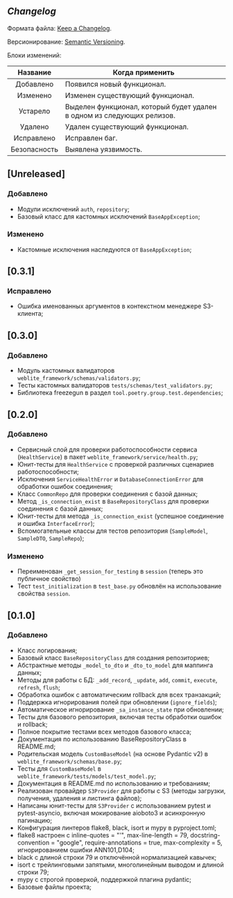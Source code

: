 ## _Changelog_

Формата файла: [Keep a Changelog](https://keepachangelog.com/ru/1.0.0/).

Версионирование: [Semantic Versioning](https://semver.org/lang/ru/).

Блоки изменений:

|   Название   | Когда применить                                                        |
|:------------:|------------------------------------------------------------------------|
|  Добавлено   | Появился новый функционал.                                             |
|   Изменено   | Изменен существующий функционал.                                       |
|   Устарело   | Выделен функционал, который будет удален в одном из следующих релизов. |
|   Удалено    | Удален существующий функционал.                                        |
|  Исправлено  | Исправлен баг.                                                         |
| Безопасность | Выявлена уязвимость.                                                   |

## [Unreleased]

### Добавлено
- Модули исключений `auth`, `repository`;
- Базовый класс для кастомных исключений `BaseAppException`;

### Изменено
- Кастомные исключения наследуются от `BaseAppException`;


## [0.3.1]

### Исправлено
- Ошибка именованных аргументов в контекстном менеджере S3-клиента;

## [0.3.0]

### Добавлено
- Модуль кастомных валидаторов `weblite_framework/schemas/validators.py`; 
- Тесты кастомных валидаторов `tests/schemas/test_validators.py`;
- Библиотека freezegun в раздел `tool.poetry.group.test.dependencies`;

## [0.2.0]

### Добавлено
- Сервисный слой для проверки работоспособности сервиса (`HealthService`) в пакет `weblite_framework/service/health.py`;
- Юнит-тесты для `HealthService` с проверкой различных сценариев работоспособности;
- Исключения `ServiceHealthError` и `DatabaseConnectionError` для обработки ошибок соединения;
- Класс `CommonRepo` для проверки соединения с базой данных;
- Метод `_is_connection_exist` в `BaseRepositoryClass` для проверки соединения с базой данных;
- Юнит-тесты для метода `_is_connection_exist` (успешное соединение и ошибка `InterfaceError`);
- Вспомогательные классы для тестов репозитория (`SampleModel`, `SampleDTO`, `SampleRepo`);

### Изменено
- Переименован `_get_session_for_testing` в `session` (теперь это публичное свойство)
- Тест `test_initialization` в `test_base.py` обновлён на использование свойства `session`.

## [0.1.0]

### Добавлено

- Класс логирования;
- Базовый класс `BaseRepositoryClass` для создания репозиториев;
- Абстрактные методы `_model_to_dto` и `_dto_to_model` для маппинга данных;
- Методы для работы с БД: `_add_record`, `_update`, `add`, `commit`, `execute`, `refresh`, `flush`;
- Обработка ошибок с автоматическим rollback для всех транзакций;
- Поддержка игнорирования полей при обновлении (`ignore_fields`);
- Автоматическое игнорирование `_sa_instance_state` при обновлении;
- Тесты для базового репозитория, включая тесты обработки ошибок и rollback;
- Полное покрытие тестами всех методов базового класса;
- Документация по использованию BaseRepositoryClass в README.md;
- Родительская модель `CustomBaseModel` (на основе Pydantic v2) в `weblite_framework/schemas/base.py`;
- Тесты для `CustomBaseModel` в `weblite_framework/tests/models/test_model.py`;
- Документация в README.md по использованию и требованиям;
- Реализован провайдер `S3Provider` для работы с S3 (методы загрузки, получения, удаления и листинга файлов);
- Написаны юнит-тесты для `S3Provider` с использованием pytest и pytest-asyncio, включая мокирование aioboto3 и асинхронную пагинацию;
- Конфигурация линтеров flake8, black, isort и mypy в pyproject.toml;
- flake8 настроен с inline-quotes = "'", max-line-length = 79, docstring-convention = "google", require-annotations = true, max-complexity = 5, игнорированием ошибки ANN101,D104;
- black с длиной строки 79 и отключённой нормализацией кавычек;
- isort с трейлинговыми запятыми, многолинейным выводом и длиной строки 79;
- mypy с строгой проверкой, поддержкой плагина pydantic;
- Базовые файлы проекта;

